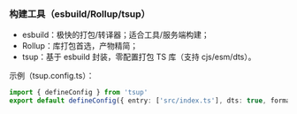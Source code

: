 ### 构建工具（esbuild/Rollup/tsup）

- esbuild：极快的打包/转译器；适合工具/服务端构建；
- Rollup：库打包首选，产物精简；
- tsup：基于 esbuild 封装，零配置打包 TS 库（支持 cjs/esm/dts）。

示例（tsup.config.ts）：

```ts
import { defineConfig } from 'tsup'
export default defineConfig({ entry: ['src/index.ts'], dts: true, format: ['esm', 'cjs'], sourcemap: true, clean: true })
```


